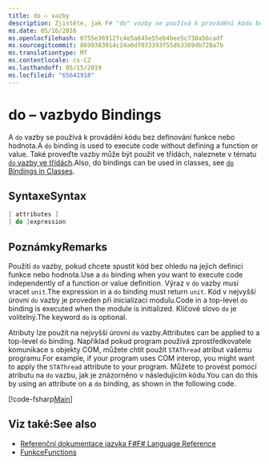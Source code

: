 ```yaml
---
title: do – vazby
description: Zjistěte, jak F# "do" vazby se používá k provádění kódu bez definování funkce nebo hodnota.
ms.date: 05/16/2016
ms.openlocfilehash: 0755e36912fc4e5a645e55eb4bee5c730a56cadf
ms.sourcegitcommit: 8699383914c24a0df033393f55db3369db728a7b
ms.translationtype: MT
ms.contentlocale: cs-CZ
ms.lasthandoff: 05/15/2019
ms.locfileid: "65641918"
---
```

# <a name="do-bindings"></a><span data-ttu-id="638bd-103">do – vazby</span><span class="sxs-lookup"><span data-stu-id="638bd-103">do Bindings</span></span>

<span data-ttu-id="638bd-104">A `do` vazby se používá k provádění kódu bez definování funkce nebo hodnota.</span><span class="sxs-lookup"><span data-stu-id="638bd-104">A `do` binding is used to execute code without defining a function or value.</span></span> <span data-ttu-id="638bd-105">Také proveďte vazby může být použit ve třídách, naleznete v tématu [ `do` vazby ve třídách](../members/do-bindings-in-classes.md).</span><span class="sxs-lookup"><span data-stu-id="638bd-105">Also, do bindings can be used in classes, see [`do` Bindings in Classes](../members/do-bindings-in-classes.md).</span></span>

## <a name="syntax"></a><span data-ttu-id="638bd-106">Syntaxe</span><span class="sxs-lookup"><span data-stu-id="638bd-106">Syntax</span></span>

```fsharp
[ attributes ]
[ do ]expression
```

## <a name="remarks"></a><span data-ttu-id="638bd-107">Poznámky</span><span class="sxs-lookup"><span data-stu-id="638bd-107">Remarks</span></span>

<span data-ttu-id="638bd-108">Použití `do` vazby, pokud chcete spustit kód bez ohledu na jejich definici funkce nebo hodnota.</span><span class="sxs-lookup"><span data-stu-id="638bd-108">Use a `do` binding when you want to execute code independently of a function or value definition.</span></span> <span data-ttu-id="638bd-109">Výraz v `do` vazby musí vracet `unit`.</span><span class="sxs-lookup"><span data-stu-id="638bd-109">The expression in a `do` binding must return `unit`.</span></span> <span data-ttu-id="638bd-110">Kód v nejvyšší úrovni `do` vazby je proveden při inicializaci modulu.</span><span class="sxs-lookup"><span data-stu-id="638bd-110">Code in a top-level `do` binding is executed when the module is initialized.</span></span> <span data-ttu-id="638bd-111">Klíčové slovo `do` je volitelný.</span><span class="sxs-lookup"><span data-stu-id="638bd-111">The keyword `do` is optional.</span></span>

<span data-ttu-id="638bd-112">Atributy lze použít na nejvyšší úrovni `do` vazby.</span><span class="sxs-lookup"><span data-stu-id="638bd-112">Attributes can be applied to a top-level `do` binding.</span></span> <span data-ttu-id="638bd-113">Například pokud program používá zprostředkovatele komunikace s objekty COM, můžete chtít použít `STAThread` atribut vašemu programu.</span><span class="sxs-lookup"><span data-stu-id="638bd-113">For example, if your program uses COM interop, you might want to apply the `STAThread` attribute to your program.</span></span> <span data-ttu-id="638bd-114">Můžete to provést pomocí atributu na `do` vazbu, jak je znázorněno v následujícím kódu.</span><span class="sxs-lookup"><span data-stu-id="638bd-114">You can do this by using an attribute on a `do` binding, as shown in the following code.</span></span>

[!code-fsharp[Main](../../../../samples/snippets/fsharp/lang-ref-1/snippet201.fs)]

## <a name="see-also"></a><span data-ttu-id="638bd-115">Viz také:</span><span class="sxs-lookup"><span data-stu-id="638bd-115">See also</span></span>

- [<span data-ttu-id="638bd-116">Referenční dokumentace jazyka F#</span><span class="sxs-lookup"><span data-stu-id="638bd-116">F# Language Reference</span></span>](../index.md)
- [<span data-ttu-id="638bd-117">Funkce</span><span class="sxs-lookup"><span data-stu-id="638bd-117">Functions</span></span>](index.md)
